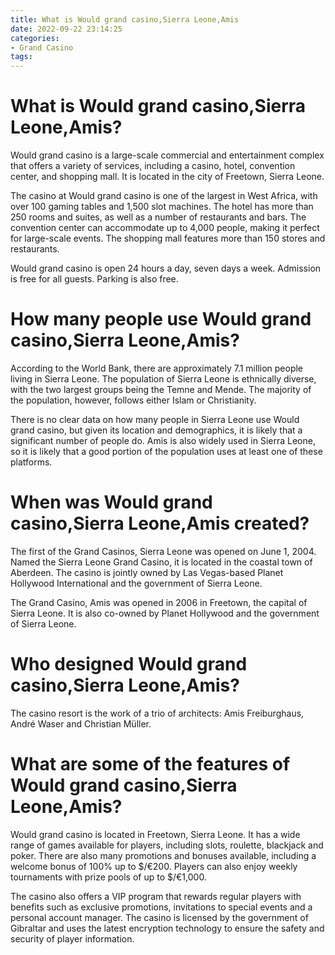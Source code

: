 ```yaml
---
title: What is Would grand casino,Sierra Leone,Amis
date: 2022-09-22 23:14:25
categories:
- Grand Casino
tags:
---
```



#  What is Would grand casino,Sierra Leone,Amis?

Would grand casino is a large-scale commercial and entertainment complex that offers a variety of services, including a casino, hotel, convention center, and shopping mall. It is located in the city of Freetown, Sierra Leone.

The casino at Would grand casino is one of the largest in West Africa, with over 100 gaming tables and 1,500 slot machines. The hotel has more than 250 rooms and suites, as well as a number of restaurants and bars. The convention center can accommodate up to 4,000 people, making it perfect for large-scale events. The shopping mall features more than 150 stores and restaurants.

Would grand casino is open 24 hours a day, seven days a week. Admission is free for all guests. Parking is also free.

#  How many people use Would grand casino,Sierra Leone,Amis?

According to the World Bank, there are approximately 7.1 million people living in Sierra Leone. The population of Sierra Leone is ethnically diverse, with the two largest groups being the Temne and Mende. The majority of the population, however, follows either Islam or Christianity.

There is no clear data on how many people in Sierra Leone use Would grand casino, but given its location and demographics, it is likely that a significant number of people do. Amis is also widely used in Sierra Leone, so it is likely that a good portion of the population uses at least one of these platforms.

#  When was Would grand casino,Sierra Leone,Amis created? 

The first of the Grand Casinos, Sierra Leone was opened on June 1, 2004. Named the Sierra Leone Grand Casino, it is located in the coastal town of Aberdeen. The casino is jointly owned by Las Vegas-based Planet Hollywood International and the government of Sierra Leone. 

The Grand Casino, Amis was opened in 2006 in Freetown, the capital of Sierra Leone. It is also co-owned by Planet Hollywood and the government of Sierra Leone.

#  Who designed Would grand casino,Sierra Leone,Amis? 

The casino resort is the work of a trio of architects: Amis Freiburghaus, André Waser and Christian Müller.

#  What are some of the features of Would grand casino,Sierra Leone,Amis?

Would grand casino is located in Freetown, Sierra Leone. It has a wide range of games available for players, including slots, roulette, blackjack and poker. There are also many promotions and bonuses available, including a welcome bonus of 100% up to $/€200. Players can also enjoy weekly tournaments with prize pools of up to $/€1,000.

The casino also offers a VIP program that rewards regular players with benefits such as exclusive promotions, invitations to special events and a personal account manager. The casino is licensed by the government of Gibraltar and uses the latest encryption technology to ensure the safety and security of player information.